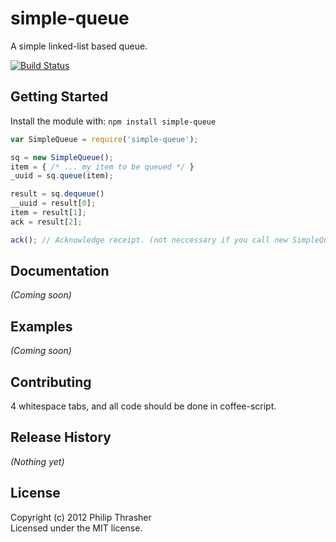 # simple-queue

A simple linked-list based queue.

[![Build Status](https://travis-ci.org/pthrasher/node-simple-queue.png)](https://travis-ci.org/pthrasher/node-simple-queue)

## Getting Started
Install the module with: `npm install simple-queue`

```javascript
var SimpleQueue = require('simple-queue');

sq = new SimpleQueue();
item = { /* ... my item to be queued */ }
_uuid = sq.queue(item);

result = sq.dequeue()
__uuid = result[0];
item = result[1];
ack = result[2];

ack(); // Acknowledge receipt. (not neccessary if you call new SimpleQueue(-1)
```

## Documentation
_(Coming soon)_

## Examples
_(Coming soon)_

## Contributing
4 whitespace tabs, and all code should be done in coffee-script.


## Release History
_(Nothing yet)_

## License
Copyright (c) 2012 Philip Thrasher  
Licensed under the MIT license.


